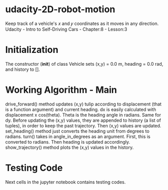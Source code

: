 # udacity-2D-robot-motion
Keep track of a vehicle's  𝑥  and  𝑦  coordinates as it moves in any direction. Udacity - Intro to Self-Driving Cars - Chapter:8 - Lesson:3
# Initialization
The constructor (__init__) of class Vehicle sets (x,y) = 0.0 m, heading = 0.0 rad, and history to [].
# Working Algorithm - Main
drive_forward() method updates (x,y) tulip according to displacement (that is a function argument) and current heading. dx is easily calculated with displacement x cos(theta). Theta is the heading angle in radians. Same for dy. Before updating the (x,y) values, they are appended to history (a list of tuples), in order to keep the past trajectory. Then (x,y) values are updated.
set_heading() method just converts the heading unit from degrees to radians.
turn() takes in angle_in_degrees as an argument. First, this is converted to radians. Then heading is updated accordingly.
show_trajectory() method plots the (x,y) values in the history.
# Testing Code
Next cells in the jupyter notebook contains testing codes.
